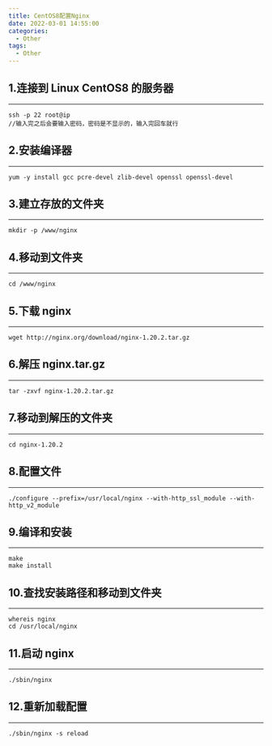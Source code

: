 ```yaml
---
title: CentOS8配置Nginx
date: 2022-03-01 14:55:00
categories:
  - Other
tags:
  - Other
---
```


## 1.连接到 Linux CentOS8 的服务器

---

```shell
ssh -p 22 root@ip
//输入完之后会要输入密码，密码是不显示的，输入完回车就行
```

## 2.安装编译器

---

```shell
yum -y install gcc pcre-devel zlib-devel openssl openssl-devel
```

## 3.建立存放的文件夹

---

```shell
mkdir -p /www/nginx
```

## 4.移动到文件夹

---

```shell
cd /www/nginx
```

## 5.下载 nginx

---

```shell
wget http://nginx.org/download/nginx-1.20.2.tar.gz
```

## 6.解压 nginx.tar.gz

---

```shell
tar -zxvf nginx-1.20.2.tar.gz
```

## 7.移动到解压的文件夹

---

```shell
cd nginx-1.20.2
```

## 8.配置文件

---

```shell
./configure --prefix=/usr/local/nginx --with-http_ssl_module --with-http_v2_module
```

## 9.编译和安装

---

```shell
make
make install
```

## 10.查找安装路径和移动到文件夹

---

```shell
whereis nginx
cd /usr/local/nginx
```

## 11.启动 nginx

---

```shell
./sbin/nginx
```

## 12.重新加载配置

---

```shell
./sbin/nginx -s reload
```
